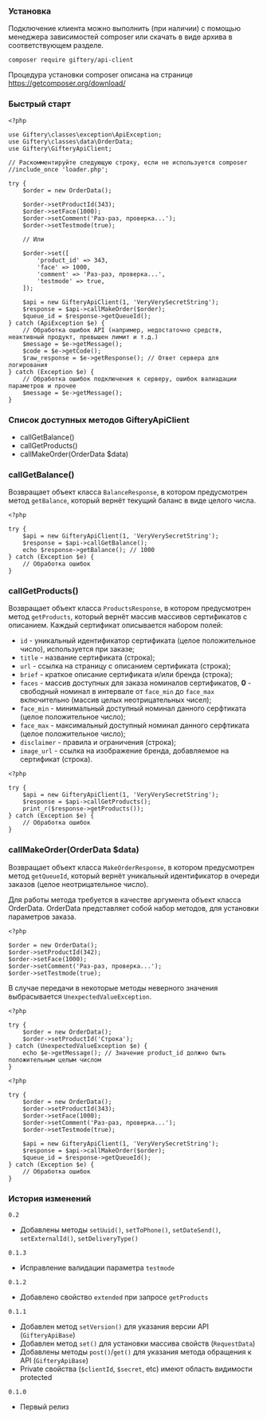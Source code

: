 ### Установка

Подключение клиента можно выполнить (при наличии) с помощью менеджера зависимостей composer или скачать в виде архива в соответствующем разделе.

```
composer require giftery/api-client
```

Процедура установки composer описана на странице https://getcomposer.org/download/

### Быстрый старт

```
<?php

use Giftery\classes\exception\ApiException;
use Giftery\classes\data\OrderData;
use Giftery\GifteryApiClient;

// Раскомментируйте следующую строку, если не используется composer
//include_once 'loader.php';

try {
    $order = new OrderData();

    $order->setProductId(343);
    $order->setFace(1000);
    $order->setComment('Раз-раз, проверка...');
    $order->setTestmode(true);

    // Или

    $order->set([
        'product_id' => 343,
        'face' => 1000,
        'comment' => 'Раз-раз, проверка...',
        'testmode' => true,
    ]);

    $api = new GifteryApiClient(1, 'VeryVerySecretString');
    $response = $api->callMakeOrder($order);
    $queue_id = $response->getQueueId();
} catch (ApiException $e) {
    // Обработка ошибок API (например, недостаточно средств, неактивный продукт, превышен лимит и т.д.)
    $message = $e->getMessage();
    $code = $e->getCode();
    $raw_response = $e->getResponse(); // Ответ сервера для логирования
} catch (Exception $e) {
    // Обработка ошибок подключения к серверу, ошибок валиадации параметров и прочее
    $message = $e->getMessage();
}
```

### Список доступных методов GifteryApiClient

* callGetBalance()
* callGetProducts()
* callMakeOrder(OrderData $data)

### callGetBalance()

Возвращает объект класса `BalanceResponse`, в котором предусмотрен метод `getBalance`, который вернёт текущий баланс в виде целого числа.

```
<?php

try {
    $api = new GifteryApiClient(1, 'VeryVerySecretString');
    $response = $api->callGetBalance();
    echo $response->getBalance(); // 1000
} catch (Exception $e) {
    // Обработка ошибок
}
```

### callGetProducts()

Возвращает объект класса `ProductsResponse`, в котором предусмотрен метод `getProducts`, который вернёт массив массивов сертификатов с описанием.
Каждый сертификат описывается набором полей:

* `id` - уникальный идентификатор сертификата (целое положительное число), используется при заказе;
* `title` - название сертификата (строка);
* `url` - ссылка на страницу с описанием сертификата (строка);
* `brief` - краткое описание сертификата и/или бренда (строка);
* `faces` - массив доступных для заказа номиналов сертификатов, **0** - свободный номинал в интервале от `face_min` до `face_max` включительно (массив целых неотрицательных чисел);
* `face_min` - минимальный доступный номинал данного серфтиката (целое положительное число);
* `face_max` - максимальный доступный номинал данного серфтиката (целое положительное число);
* `disclaimer` - правила и ограничения (строка);
* `image_url` - ссылка на изображение бренда, добавляемое на сертификат (строка).

```
<?php

try {
    $api = new GifteryApiClient(1, 'VeryVerySecretString');
    $response = $api->callGetProducts();
    print_r($response->getProducts());
} catch (Exception $e) {
    // Обработка ошибок
}
```

### callMakeOrder(OrderData $data)

Возвращает объект класса `MakeOrderResponse`, в котором предусмотрен метод `getQueueId`, который вернёт уникальный идентификатор в очереди заказов (целое неотрицательное число).

Для работы метода требуется в качестве аргумента объект класса OrderData. OrderData представляет собой набор методов, для установки параметров заказа.

```
<?php

$order = new OrderData();
$order->setProductId(342);
$order->setFace(1000);
$order->setComment('Раз-раз, проверка...');
$order->setTestmode(true);
```

В случае передачи в некоторые методы неверного значения выбрасывается `UnexpectedValueException`.

```
<?php

try {
    $order = new OrderData();
    $order->setProductId('Строка');
} catch (UnexpectedValueException $e) {
    echo $e->getMessage(); // Значение product_id должно быть положительным целым числом
}
```

```
<?php

try {
    $order = new OrderData();
    $order->setProductId(343);
    $order->setFace(1000);
    $order->setComment('Раз-раз, проверка...');
    $order->setTestmode(true);

    $api = new GifteryApiClient(1, 'VeryVerySecretString');
    $response = $api->callMakeOrder($order);
    $queue_id = $response->getQueueId();
} catch (Exception $e) {
    // Обработка ошибок
}
```

### История изменений ###

`0.2`

* Добавлены методы `setUuid()`, `setToPhone()`, `setDateSend()`, `setExternalId()`, `setDeliveryType()`

`0.1.3`

* Исправление валидации параметра `testmode`

`0.1.2`

* Добавлено свойство `extended` при запросе `getProducts`

`0.1.1`

* Добавлен метод `setVersion()` для указания версии API (`GifteryApiBase`)
* Добавлен метод `set()` для установки массива свойств (`RequestData`)
* Добавлены методы `post()`/`get()` для указания метода обращения к API (`GifteryApiBase`)
* Private свойства (`$clientId`, `$secret`, etc) имеют область видимости protected

`0.1.0`

* Первый релиз
